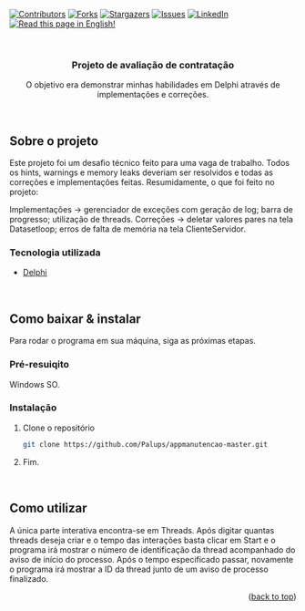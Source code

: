 <div id="top"></div>

[![Contributors][contributors-shield]][contributors-url]
[![Forks][forks-shield]][forks-url]
[![Stargazers][stars-shield]][stars-url]
[![Issues][issues-shield]][issues-url]
[![LinkedIn][linkedin-shield]][linkedin-url]
[![Read this page in English!][usa-shield]](https://github.com/Palups/appmanutencao-master/blob/main/README.md)

<br>
<!-- PROJECT LOGO -->
<h3 align="center">Projeto de avaliação de contratação</h3>

  <p align="center">
    O objetivo era demonstrar minhas habilidades em Delphi através de implementações e correções.
  </p>
</div>

<br>

<!-- ABOUT THE PROJECT -->
## Sobre o projeto

Este projeto foi um desafio técnico feito para uma vaga de trabalho. Todos os hints, warnings e memory leaks deveriam ser resolvidos e todas as correções e implementações feitas. Resumidamente, o que foi feito no projeto:

Implementações -> gerenciador de exceções com geração de log; barra de progresso; utilização de threads.
Correções -> deletar valores pares na tela Datasetloop; erros de falta de memória na tela ClienteServidor.


### Tecnologia utilizada

* [Delphi](https://www.embarcadero.com/br/products/delphi/starter/free-download)

<br>

<!-- GETTING STARTED -->
## Como baixar & instalar

Para rodar o programa em sua máquina, siga as próximas etapas.

### Pré-resuiqito

Windows SO.

### Instalação

1. Clone o repositório
   ```sh
   git clone https://github.com/Palups/appmanutencao-master.git
   ```
2. Fim.

<br>

<!-- USAGE EXAMPLES -->
## Como utilizar

A única parte interativa encontra-se em Threads. Após digitar quantas threads deseja criar e o tempo das interações basta clicar em Start e o programa irá mostrar o número de identificação da thread acompanhado do aviso de início do processo. Após o tempo especificado passar, novamente o programa irá mostrar a ID da thread junto de um aviso de processo finalizado.

<p align="right">(<a href="#top">back to top</a>)</p>


<!-- MARKDOWN LINKS & IMAGES -->
<!-- https://www.markdownguide.org/basic-syntax/#reference-style-links -->
[contributors-shield]: https://img.shields.io/github/contributors/Palups/appmanutencao-master.svg?style=for-the-badge
[contributors-url]: https://github.com/Palups/appmanutencao-master/graphs/contributors
[forks-shield]: https://img.shields.io/github/forks/Palups/appmanutencao-master.svg?style=for-the-badge
[forks-url]: https://github.com/Palups/appmanutencao-master/network/members
[stars-shield]: https://img.shields.io/github/stars/Palups/appmanutencao-master.svg?style=for-the-badge
[stars-url]: https://github.com/Palups/appmanutencao-master/stargazers
[issues-shield]: https://img.shields.io/github/issues/Palups/appmanutencao-master.svg?style=for-the-badge
[issues-url]: https://github.com/Palups/appmanutencao-master/issues
[license-shield]: https://img.shields.io/github/license/Palups/appmanutencao-master.svg?style=for-the-badge
[license-url]: https://github.com/Palups/appmanutencao-master/blob/master/LICENSE.txt
[linkedin-shield]: https://img.shields.io/badge/-LinkedIn-black.svg?style=for-the-badge&logo=linkedin&colorB=555
[linkedin-url]: https://linkedin.com/in/viniciusgpalu
[product-screenshot]: images/screenshot.png
[usa-shield]: https://img.shields.io/badge/🇺🇸-Read_this_page_in_English!-yellowgreen?style=for-the-badge
